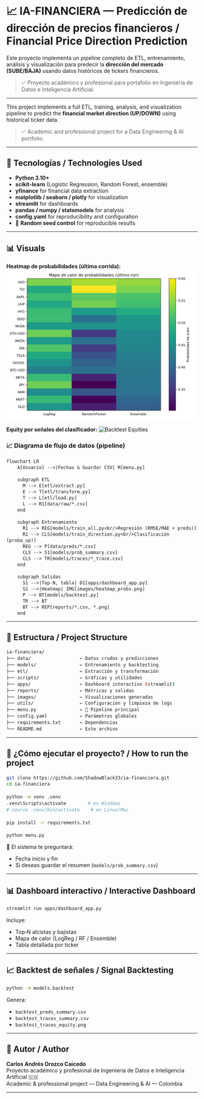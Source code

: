 # 📈 IA-FINANCIERA — Predicción de dirección de precios financieros / Financial Price Direction Prediction

Este proyecto implementa un pipeline completo de ETL, entrenamiento, análisis y visualización para predecir la **dirección del mercado (SUBE/BAJA)** usando datos históricos de tickers financieros.

> ✅ Proyecto académico y profesional para portafolio en Ingeniería de Datos e Inteligencia Artificial.

---

This project implements a full ETL, training, analysis, and visualization pipeline to predict the **financial market direction (UP/DOWN)** using historical ticker data.

> ✅ Academic and professional project for a Data Engineering & AI portfolio.

---

## 🧠 Tecnologías / Technologies Used

- **Python 3.10+**
- **scikit-learn** (Logistic Regression, Random Forest, ensemble)
- **yfinance** for financial data extraction
- **matplotlib / seaborn / plotly** for visualization
- **streamlit** for dashboards
- **pandas / numpy / statsmodels** for analysis
- **config.yaml** for reproducibility and configuration
- 🔁 **Random seed control** for reproducible results

---

## 📊 Visuals

**Heatmap de probabilidades (última corrida):**
![Heatmap](images/heatmap_probs.png)

**Equity por señales del clasificador:**
![Backtest Equities](reports/backtest_traces_equity.png)

### 📈 Diagrama de flujo de datos (pipeline)
```mermaid
flowchart LR
    A[Usuario] -->|Fechas & Guardar CSV| M[menu.py]

    subgraph ETL
      M --> E[etl/extract.py]
      E --> T[etl/transform.py]
      T --> L[etl/load.py]
      L --> R1[data/raw/*.csv]
    end

    subgraph Entrenamiento
      R1 --> REG[models/train_all.py<br/>Regresión (RMSE/MAE + preds)]
      R1 --> CLS[models/train_direction.py<br/>Clasificación (proba_up)]
      REG --> P[data/preds/*.csv]
      CLS --> S1[models/prob_summary.csv]
      CLS --> TR[models/traces/*_trace.csv]
    end

    subgraph Salidas
      S1 -->|Top-N, tabla| D1[apps/dashboard_app.py]
      S1 -->|Heatmap| IMG[images/heatmap_probs.png]
      P --> BT[models/backtest.py]
      TR --> BT
      BT --> REP[reports/*.csv, *.png]
    end
```

---

## 📁 Estructura / Project Structure

```bash
ia-financiera/
├── data/                  ← Datos crudos y predicciones
├── models/                ← Entrenamiento y backtesting
├── etl/                   ← Extracción y transformación
├── scripts/               ← Gráficas y utilidades
├── apps/                  ← Dashboard interactivo (streamlit)
├── reports/               ← Métricas y salidas
├── images/                ← Visualizaciones generadas
├── utils/                 ← Configuración y limpieza de logs
├── menu.py                ← 🎯 Pipeline principal
├── config.yaml            ← Parámetros globales
├── requirements.txt       ← Dependencias
└── README.md              ← Este archivo
```

---

## 🚀 ¿Cómo ejecutar el proyecto? / How to run the project

```bash
git clone https://github.com/ShadowBlack33/ia-financiera.git
cd ia-financiera

python -m venv .venv
.venv\Scripts\activate        # en Windows
# source .venv/bin/activate    # en Linux/Mac

pip install -r requirements.txt

python menu.py
```

📌 El sistema te preguntará:
- Fecha inicio y fin
- Si deseas guardar el resumen (`models/prob_summary.csv`)

---

## 📊 Dashboard interactivo / Interactive Dashboard

```bash
streamlit run apps/dashboard_app.py
```

Incluye:
- Top‑N alcistas y bajistas
- Mapa de calor (LogReg / RF / Ensemble)
- Tabla detallada por ticker

---

## 📈 Backtest de señales / Signal Backtesting

```bash
python -m models.backtest
```

Genera:
- `backtest_preds_summary.csv`
- `backtest_traces_summary.csv`
- `backtest_traces_equity.png`

---

## 👤 Autor / Author

**Carlos Andrés Orozco Caicedo**  
Proyecto académico y profesional de Ingeniería de Datos e Inteligencia Artificial 🇨🇴  
Academic & professional project — Data Engineering & AI — Colombia

---